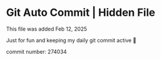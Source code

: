 # Git Auto Commit | Hidden File

This file was added Feb 12, 2025

Just for fun and keeping my daily git commit active 🤪

commit number: 274034
